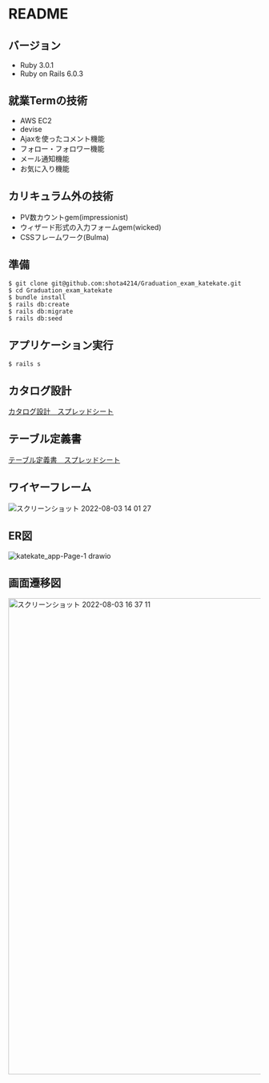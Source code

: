 # README

## バージョン
* Ruby 3.0.1
* Ruby on Rails 6.0.3

## 就業Termの技術
* AWS EC2
* devise
* Ajaxを使ったコメント機能
* フォロー・フォロワー機能
* メール通知機能
* お気に入り機能

## カリキュラム外の技術
* PV数カウントgem(impressionist)
* ウィザード形式の入力フォームgem(wicked)
* CSSフレームワーク(Bulma)

## 準備
```
$ git clone git@github.com:shota4214/Graduation_exam_katekate.git
$ cd Graduation_exam_katekate
$ bundle install
$ rails db:create
$ rails db:migrate
$ rails db:seed
```

## アプリケーション実行
```
$ rails s
```

## カタログ設計
[カタログ設計　スプレッドシート](https://docs.google.com/spreadsheets/d/1VZ91-x6q8wQ8oJU2w7w8Fg1JAt1p2uCHBd0Nv9BZqHQ/edit?usp=sharing)
## テーブル定義書
[テーブル定義書　スプレッドシート](https://docs.google.com/spreadsheets/d/1VZ91-x6q8wQ8oJU2w7w8Fg1JAt1p2uCHBd0Nv9BZqHQ/edit?usp=sharing)
## ワイヤーフレーム
![スクリーンショット 2022-08-03 14 01 27](https://user-images.githubusercontent.com/104758322/182528677-951654ce-aa75-4e8e-bd5d-b440b47343ae.png)
## ER図
![katekate_app-Page-1 drawio](https://user-images.githubusercontent.com/104758322/182772981-2aa73886-6bdb-42b3-aa75-d5b1529ae9d6.png)

## 画面遷移図
<img width="952" alt="スクリーンショット 2022-08-03 16 37 11" src="https://user-images.githubusercontent.com/104758322/182551583-54996e41-6818-4972-aac3-f01f4bb97079.png">
